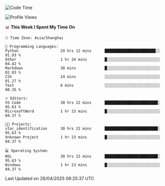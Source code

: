 <!--START_SECTION:waka-->
![Code Time](http://img.shields.io/badge/Code%20Time-2%2C717%20hrs%2050%20mins-blue)

![Profile Views](http://img.shields.io/badge/Profile%20Views-0-blue)

📊 **This Week I Spent My Time On** 

```text
🕑︎ Time Zone: Asia/Shanghai

💬 Programming Languages: 
Python                   29 hrs 12 mins      ███████████████████████░░   91.93 % 
Other                    1 hr 24 mins        █░░░░░░░░░░░░░░░░░░░░░░░░   04.42 % 
Markdown                 38 mins             █░░░░░░░░░░░░░░░░░░░░░░░░   02.03 % 
CSV                      24 mins             ░░░░░░░░░░░░░░░░░░░░░░░░░   01.27 % 
Text                     6 mins              ░░░░░░░░░░░░░░░░░░░░░░░░░   00.35 % 

🔥 Editors: 
VS Code                  30 hrs 22 mins      ████████████████████████░   95.63 % 
MicrosoftWord            1 hr 23 mins        █░░░░░░░░░░░░░░░░░░░░░░░░   04.37 % 

🐱‍💻 Projects: 
star_identification      30 hrs 22 mins      ████████████████████████░   95.63 % 
Unknown Project          1 hr 23 mins        █░░░░░░░░░░░░░░░░░░░░░░░░   04.37 % 

💻 Operating System: 
WSL                      30 hrs 22 mins      ████████████████████████░   95.63 % 
Windows                  1 hr 23 mins        █░░░░░░░░░░░░░░░░░░░░░░░░   04.37 % 
```


 Last Updated on 28/04/2025 06:25:37 UTC
<!--END_SECTION:waka-->
